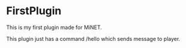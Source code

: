 # FirstPlugin

This is my first plugin made for MiNET.

This plugin just has a command /hello which sends message to player.